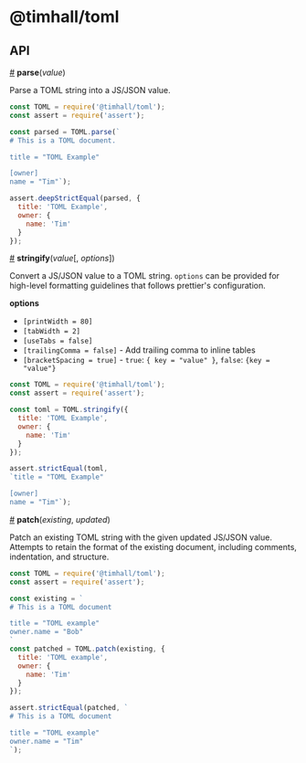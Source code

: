 # @timhall/toml

## API

<a href="#parse" name="parse">#</a> <b>parse</b>(<i>value</i>)

Parse a TOML string into a JS/JSON value.

```js
const TOML = require('@timhall/toml');
const assert = require('assert');

const parsed = TOML.parse(`
# This is a TOML document.

title = "TOML Example"

[owner]
name = "Tim"`);

assert.deepStrictEqual(parsed, {
  title: 'TOML Example',
  owner: {
    name: 'Tim'
  }
});
```

<a href="#stringify" name="stringify">#</a> <b>stringify</b>(<i>value</i>[, <i>options</i>])

Convert a JS/JSON value to a TOML string. `options` can be provided for high-level formatting guidelines that follows prettier's configuration.

<b>options</b>

- `[printWidth = 80]` 
- `[tabWidth = 2]`
- `[useTabs = false]`
- `[trailingComma = false]` - Add trailing comma to inline tables
- `[bracketSpacing = true]` - `true`: `{ key = "value" }`, `false`: `{key = "value"}`

```js
const TOML = require('@timhall/toml');
const assert = require('assert');

const toml = TOML.stringify({
  title: 'TOML Example',
  owner: {
    name: 'Tim'
  }
});

assert.strictEqual(toml, 
`title = "TOML Example"

[owner]
name = "Tim"`);
```

<a href="#patch" name="patch">#</a> <b>patch</b>(<i>existing</i>, <i>updated</i>)

Patch an existing TOML string with the given updated JS/JSON value.
Attempts to retain the format of the existing document, including comments, indentation, and structure.

```js
const TOML = require('@timhall/toml');
const assert = require('assert');

const existing = `
# This is a TOML document

title = "TOML example"
owner.name = "Bob"
`
const patched = TOML.patch(existing, {
  title: 'TOML example',
  owner: {
    name: 'Tim'
  }
});

assert.strictEqual(patched, `
# This is a TOML document

title = "TOML example"
owner.name = "Tim"
`);
```
